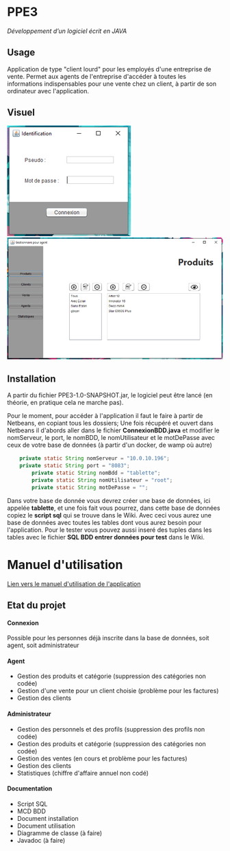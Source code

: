 # PPE3 
*Développement d’un logiciel écrit en JAVA*

## Usage
Application de type "client lourd" pour les employés d'une entreprise de vente. Permet aux agents de l'entreprise d'accéder à toutes les informations indispensables pour une vente chez un client, à partir de son ordinateur avec l'application.

## Visuel
![](https://github.com/clara952/PPE3/blob/master/images_PPE3/PPE3_1.PNG)
![](https://github.com/clara952/PPE3/blob/master/images_PPE3/PPE3_2.PNG)

## Installation
A partir du fichier PPE3-1.0-SNAPSHOT.jar, le logiciel peut être lancé (en théorie, en pratique cela ne marche pas).

Pour le moment, pour accéder à l'application il faut le faire à partir de Netbeans, en copiant tous les dossiers; Une fois récupéré et ouvert dans Netbeans il d'abords aller dans le fichier **ConnexionBDD.java** et modifier le nomServeur, le port, le nomBDD, le nomUtilisateur et le motDePasse avec ceux de votre base de données (à partir d'un docker, de wamp où autre)

```java
	private static String nomServeur = "10.0.10.196";
	private static String port = "8083";
    	private static String nomBdd = "tablette";
    	private static String nomUtilisateur = "root";
    	private static String motDePasse = "";
```

Dans votre base de donnée vous devrez créer une base de données, ici appelée **tablette**, et une fois fait vous pourrez, dans cette base de données copiez le **script sql** qui se trouve dans le Wiki. Avec ceci vous aurez une base de données avec toutes les tables dont vous aurez besoin pour l'application. Pour le tester vous pouvez aussi inseré des tuples dans les tables avec le fichier **SQL BDD entrer données pour test** dans le Wiki.

# Manuel d'utilisation

[Lien vers le manuel d'utilisation de l'application](https://docs.google.com/document/d/1fQPri8qwvkwAs7LTUer4oeqf-xMoe0WIM1jeE22sogk/edit?usp=sharing)

## Etat du projet

#### Connexion 
Possible pour les personnes déjà inscrite dans la base de données, soit agent, soit administrateur

#### Agent
* Gestion des produits et catégorie (suppression des catégories non codée)
* Gestion d'une vente pour un client choisie (problème pour les factures)
* Gestion des clients

#### Administrateur
* Gestion des personnels et des profils (suppression des profils non codée)
* Gestion des produits et catégorie (suppression des catégories non codée)
* Gestion des ventes (en cours et problème pour les factures)
* Gestion des clients
* Statistiques (chiffre d'affaire annuel non codé)

#### Documentation
* Script SQL
* MCD BDD
* Document installation
* Document utilisation 
* Diagramme de classe (à faire)
* Javadoc (à faire)
			
